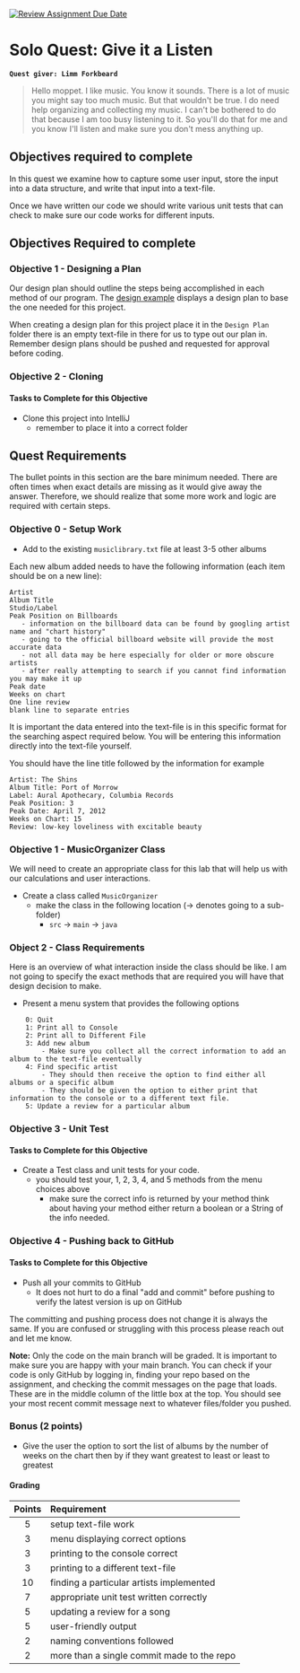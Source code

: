 [![Review Assignment Due Date](https://classroom.github.com/assets/deadline-readme-button-24ddc0f5d75046c5622901739e7c5dd533143b0c8e959d652212380cedb1ea36.svg)](https://classroom.github.com/a/utbVmvd2)
# Solo Quest: Give it a Listen
**`Quest giver: Limm Forkbeard`**
>Hello moppet.  I like music.  You know it sounds.  There is a lot of music you might say too much music.  But that wouldn't be true.  I do need help organizing and collecting my music.  I can't be bothered to do that because I am too busy listening to it.  So you'll do that for me and you know I'll listen and make sure you don't mess anything up.

## Objectives required to complete
In this quest we examine how to capture some user input, store the input into a data structure, and write that input into a text-file.

Once we have written our code we should write various unit tests that can check to make sure our code works for different inputs.

## Objectives Required to complete
### Objective 1 - Designing a Plan
Our design plan should outline the steps being accomplished in each method of our program.  The [design example](designexample.txt) displays a design plan to base the one needed for this project.

When creating a design plan for this project place it in the `Design Plan` folder there is an empty text-file in there for us to type out our plan in.  Remember design plans should be pushed and requested for approval before coding.

### Objective 2 - Cloning
#### Tasks to Complete for this Objective
- Clone this project into IntelliJ
    - remember to place it into a correct folder

## Quest Requirements
The bullet points in this section are the bare minimum needed.  There are often times when exact details are missing as it would give away the answer.  Therefore, we should realize that some more work and logic are required with certain steps.

### Objective 0 - Setup Work
- Add to the existing `musiclibrary.txt` file at least 3-5 other albums

Each new album added needs to have the following information (each item should be on a new line):
```
Artist
Album Title
Studio/Label
Peak Position on Billboards
   - information on the billboard data can be found by googling artist name and "chart history"
   - going to the official billboard website will provide the most accurate data  
   - not all data may be here especially for older or more obscure artists
   - after really attempting to search if you cannot find information you may make it up
Peak date
Weeks on chart
One line review
blank line to separate entries
```
It is important the data entered into the text-file is in this specific format for the searching aspect required below.  You will be entering this information directly into the text-file yourself.

You should have the line title followed by the information for example
```
Artist: The Shins
Album Title: Port of Morrow
Label: Aural Apothecary, Columbia Records
Peak Position: 3
Peak Date: April 7, 2012
Weeks on Chart: 15
Review: low-key loveliness with excitable beauty
```

### Objective 1 - MusicOrganizer Class
We will need to create an appropriate class for this lab that will help us with our calculations and user interactions.

- Create a class called `MusicOrganizer`
    - make the class in the following location (-> denotes going to a sub-folder)
        - `src` -> `main` -> `java`

### Object 2 - Class Requirements
Here is an overview of what interaction inside the class should be like.  I am not going to specify the exact methods that are required you will have that design decision to make.

- Present a menu system that provides the following options
```
    0: Quit
    1: Print all to Console
    2: Print all to Different File
    3: Add new album
        - Make sure you collect all the correct information to add an album to the text-file eventually
    4: Find specific artist
        - They should then receive the option to find either all albums or a specific album
        - They should be given the option to either print that information to the console or to a different text file.
    5: Update a review for a particular album
```

### Objective 3 - Unit Test
#### Tasks to Complete for this Objective
- Create a Test class and unit tests for your code.
    - you should test your, 1, 2, 3, 4, and 5 methods from the menu choices above
        - make sure the correct info is returned by your method think about having your method either return a boolean or a String of the info needed.

### Objective 4 - Pushing back to GitHub
#### Tasks to Complete for this Objective
- Push all your commits to GitHub
    - It does not hurt to do a final "add and commit" before pushing to verify the latest version is up on GitHub

The committing and pushing process does not change it is always the same.  If you are confused or struggling with this process please reach out and let me know.

**Note:** Only the code on the main branch will be graded.  It is important to make sure you are happy with your main branch.  You can check if your code is only GitHub by logging in, finding your repo based on the assignment, and checking the commit messages on the page that loads.  These are in the middle column of the little box at the top.  You should see your most recent commit message next to whatever files/folder you pushed.

### Bonus (2 points)
- Give the user the option to sort the list of albums by the number of weeks on the chart then by if they want greatest to least or least to greatest

#### Grading
|   Points     |   Requirement                               |
| :----------: |:------------------------------------------- |
| 5            | setup text-file work                        |
| 3            | menu displaying correct options             |
| 3            | printing to the console correct             |
| 3            | printing to a different text-file           |
| 10           | finding a particular artists implemented    |
| 7            | appropriate unit test written correctly     |
| 5            | updating a review for a song                |
| 5            | user-friendly output                        |
| 2            | naming conventions followed                 |
| 2            | more than a single commit made to the repo  |
